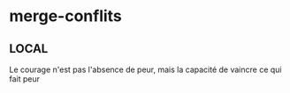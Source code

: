 # merge-conflits
## LOCAL

Le courage n'est pas l'absence de peur, mais la capacité de vaincre ce qui fait peur
